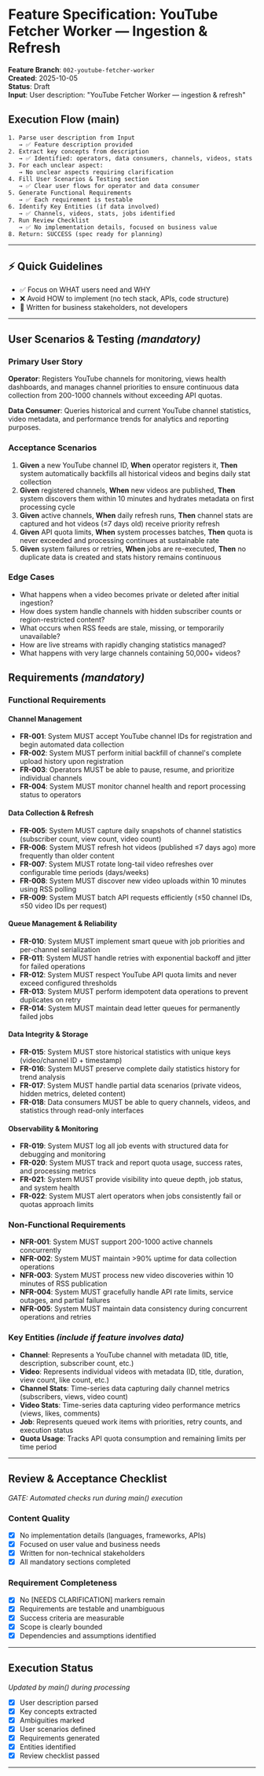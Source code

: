 # Feature Specification: YouTube Fetcher Worker — Ingestion & Refresh

**Feature Branch**: `002-youtube-fetcher-worker`  
**Created**: 2025-10-05  
**Status**: Draft  
**Input**: User description: "YouTube Fetcher Worker — ingestion & refresh"

## Execution Flow (main)
```
1. Parse user description from Input
   → ✅ Feature description provided
2. Extract key concepts from description
   → ✅ Identified: operators, data consumers, channels, videos, stats
3. For each unclear aspect:
   → No unclear aspects requiring clarification
4. Fill User Scenarios & Testing section
   → ✅ Clear user flows for operator and data consumer
5. Generate Functional Requirements
   → ✅ Each requirement is testable
6. Identify Key Entities (if data involved)
   → ✅ Channels, videos, stats, jobs identified
7. Run Review Checklist
   → ✅ No implementation details, focused on business value
8. Return: SUCCESS (spec ready for planning)
```

---

## ⚡ Quick Guidelines
- ✅ Focus on WHAT users need and WHY
- ❌ Avoid HOW to implement (no tech stack, APIs, code structure)
- 👥 Written for business stakeholders, not developers

---

## User Scenarios & Testing *(mandatory)*

### Primary User Story
**Operator**: Registers YouTube channels for monitoring, views health dashboards, and manages channel priorities to ensure continuous data collection from 200-1000 channels without exceeding API quotas.

**Data Consumer**: Queries historical and current YouTube channel statistics, video metadata, and performance trends for analytics and reporting purposes.

### Acceptance Scenarios
1. **Given** a new YouTube channel ID, **When** operator registers it, **Then** system automatically backfills all historical videos and begins daily stat collection
2. **Given** registered channels, **When** new videos are published, **Then** system discovers them within 10 minutes and hydrates metadata on first processing cycle
3. **Given** active channels, **When** daily refresh runs, **Then** channel stats are captured and hot videos (≤7 days old) receive priority refresh
4. **Given** API quota limits, **When** system processes batches, **Then** quota is never exceeded and processing continues at sustainable rate
5. **Given** system failures or retries, **When** jobs are re-executed, **Then** no duplicate data is created and stats history remains continuous

### Edge Cases
- What happens when a video becomes private or deleted after initial ingestion?
- How does system handle channels with hidden subscriber counts or region-restricted content?
- What occurs when RSS feeds are stale, missing, or temporarily unavailable?
- How are live streams with rapidly changing statistics managed?
- What happens with very large channels containing 50,000+ videos?

## Requirements *(mandatory)*

### Functional Requirements

#### Channel Management
- **FR-001**: System MUST accept YouTube channel IDs for registration and begin automated data collection
- **FR-002**: System MUST perform initial backfill of channel's complete upload history upon registration
- **FR-003**: Operators MUST be able to pause, resume, and prioritize individual channels
- **FR-004**: System MUST monitor channel health and report processing status to operators

#### Data Collection & Refresh
- **FR-005**: System MUST capture daily snapshots of channel statistics (subscriber count, view count, video count)
- **FR-006**: System MUST refresh hot videos (published ≤7 days ago) more frequently than older content
- **FR-007**: System MUST rotate long-tail video refreshes over configurable time periods (days/weeks)
- **FR-008**: System MUST discover new video uploads within 10 minutes using RSS polling
- **FR-009**: System MUST batch API requests efficiently (≤50 channel IDs, ≤50 video IDs per request)

#### Queue Management & Reliability
- **FR-010**: System MUST implement smart queue with job priorities and per-channel serialization
- **FR-011**: System MUST handle retries with exponential backoff and jitter for failed operations
- **FR-012**: System MUST respect YouTube API quota limits and never exceed configured thresholds
- **FR-013**: System MUST perform idempotent data operations to prevent duplicates on retry
- **FR-014**: System MUST maintain dead letter queues for permanently failed jobs

#### Data Integrity & Storage
- **FR-015**: System MUST store historical statistics with unique keys (video/channel ID + timestamp)
- **FR-016**: System MUST preserve complete daily statistics history for trend analysis
- **FR-017**: System MUST handle partial data scenarios (private videos, hidden metrics, deleted content)
- **FR-018**: Data consumers MUST be able to query channels, videos, and statistics through read-only interfaces

#### Observability & Monitoring
- **FR-019**: System MUST log all job events with structured data for debugging and monitoring
- **FR-020**: System MUST track and report quota usage, success rates, and processing metrics
- **FR-021**: System MUST provide visibility into queue depth, job status, and system health
- **FR-022**: System MUST alert operators when jobs consistently fail or quotas approach limits

### Non-Functional Requirements
- **NFR-001**: System MUST support 200-1000 active channels concurrently
- **NFR-002**: System MUST maintain >90% uptime for data collection operations
- **NFR-003**: System MUST process new video discoveries within 10 minutes of RSS publication
- **NFR-004**: System MUST gracefully handle API rate limits, service outages, and partial failures
- **NFR-005**: System MUST maintain data consistency during concurrent operations and retries

### Key Entities *(include if feature involves data)*
- **Channel**: Represents a YouTube channel with metadata (ID, title, description, subscriber count, etc.)
- **Video**: Represents individual videos with metadata (ID, title, duration, view count, like count, etc.)
- **Channel Stats**: Time-series data capturing daily channel metrics (subscribers, views, video count)
- **Video Stats**: Time-series data capturing video performance metrics (views, likes, comments)
- **Job**: Represents queued work items with priorities, retry counts, and execution status
- **Quota Usage**: Tracks API quota consumption and remaining limits per time period

---

## Review & Acceptance Checklist
*GATE: Automated checks run during main() execution*

### Content Quality
- [x] No implementation details (languages, frameworks, APIs)
- [x] Focused on user value and business needs
- [x] Written for non-technical stakeholders
- [x] All mandatory sections completed

### Requirement Completeness
- [x] No [NEEDS CLARIFICATION] markers remain
- [x] Requirements are testable and unambiguous  
- [x] Success criteria are measurable
- [x] Scope is clearly bounded
- [x] Dependencies and assumptions identified

---

## Execution Status
*Updated by main() during processing*

- [x] User description parsed
- [x] Key concepts extracted
- [x] Ambiguities marked
- [x] User scenarios defined
- [x] Requirements generated
- [x] Entities identified
- [x] Review checklist passed

---
